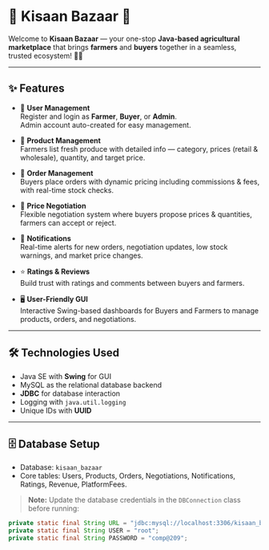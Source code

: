 # 🌾 Kisaan Bazaar 🚜

Welcome to **Kisaan Bazaar** — your one-stop **Java-based agricultural marketplace** that brings **farmers** and **buyers** together in a seamless, trusted ecosystem! 🌱🤝

---

## ✨ Features

- 👥 **User Management**  
  Register and login as **Farmer**, **Buyer**, or **Admin**.  
  Admin account auto-created for easy management.

- 🥕 **Product Management**  
  Farmers list fresh produce with detailed info — category, prices (retail & wholesale), quantity, and target price.

- 🛒 **Order Management**  
  Buyers place orders with dynamic pricing including commissions & fees, with real-time stock checks.

- 💬 **Price Negotiation**  
  Flexible negotiation system where buyers propose prices & quantities, farmers can accept or reject.

- 🔔 **Notifications**  
  Real-time alerts for new orders, negotiation updates, low stock warnings, and market price changes.

- ⭐ **Ratings & Reviews**  
  Build trust with ratings and comments between buyers and farmers.

- 🖥️ **User-Friendly GUI**  
  Interactive Swing-based dashboards for Buyers and Farmers to manage products, orders, and negotiations.

---

## 🛠️ Technologies Used

- Java SE with **Swing** for GUI  
- MySQL as the relational database backend  
- **JDBC** for database interaction  
- Logging with `java.util.logging`  
- Unique IDs with **UUID**

---

## 🗄️ Database Setup

- Database: `kisaan_bazaar`  
- Core tables: Users, Products, Orders, Negotiations, Notifications, Ratings, Revenue, PlatformFees.

> **Note:** Update the database credentials in the `DBConnection` class before running:

```java
private static final String URL = "jdbc:mysql://localhost:3306/kisaan_bazaar?useSSL=false&serverTimezone=UTC";
private static final String USER = "root";
private static final String PASSWORD = "comp@209";
